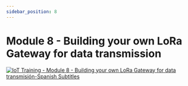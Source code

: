 ```yaml
---
sidebar_position: 8
---
```


# Module 8 - Building your own LoRa Gateway for data transmission

[![IoT Training - Module 8 - Building your own LoRa Gateway for data transmisión-Spanish Subtitles](https://res.cloudinary.com/marcomontalbano/image/upload/v1648566548/video_to_markdown/images/youtube--U4Lk2cMyhWg-c05b58ac6eb4c4700831b2b3070cd403.jpg)](https://youtu.be/U4Lk2cMyhWg "IoT Training - Module 8 - Building your own LoRa Gateway for data transmisión-Spanish Subtitles")

